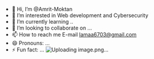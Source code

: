 - 👋 Hi, I’m @Amrit-Moktan
- 👀 I’m interested in Web development and Cybersecurity
- 🌱 I’m currently learning ..
- 💞️ I’m looking to collaborate on ...
- 📫 How to reach me E-mail lamaa6703@gmail.com
- 😄 Pronouns: ...
- ⚡ Fun fact: ...
![Uploading image.png…]()

<!---
Amrit-Moktan/Amrit-Moktan is a ✨ special ✨ repository because its `README.md` (this file) appears on your GitHub profile.
You can click the Preview link to take a look at your changes.
--->
